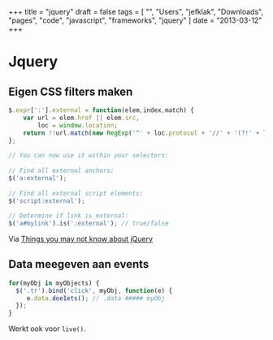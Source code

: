 +++
title = "jquery"
draft = false
tags = [
    "",
    "Users",
    "jefklak",
    "Downloads",
    "pages",
    "code",
    "javascript",
    "frameworks",
    "jquery"
]
date = "2013-03-12"
+++
# Jquery 

## Eigen CSS filters maken 

```javascript
$.expr[':'].external = function(elem,index,match) {
    var url = elem.href || elem.src,
        loc = window.location;
    return !!url.match(new RegExp('^' + loc.protocol + '//' + '(?!' + loc.hostname + ')' ));
};
 
// You can now use it within your selectors:
 
// Find all external anchors:
$('a:external');
 
// Find all external script elements:
$('script:external');
 
// Determine if link is external:
$('a#mylink').is(':external'); // true/false
```

Via [Things you may not know about jQuery](http://james.padolsey.com/javascript/things-you-may-not-know-about-jquery/)


## Data meegeven aan events 

```javascript
for(myObj in myObjects) {
  $('.tr').bind('click', myObj, function(e) {
     e.data.doeIets(); // .data ##### myObj
  });
}
```

Werkt ook voor `live()`.